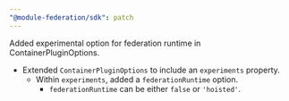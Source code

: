 ```yaml
---
"@module-federation/sdk": patch
---
```


Added experimental option for federation runtime in ContainerPluginOptions.

- Extended `ContainerPluginOptions` to include an `experiments` property.
  - Within `experiments`, added a `federationRuntime` option.
    - `federationRuntime` can be either `false` or `'hoisted'`.
